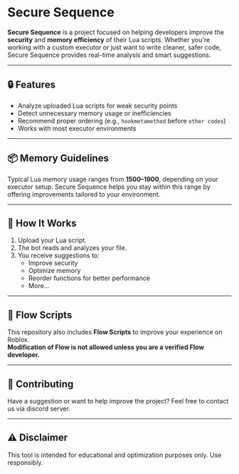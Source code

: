 # Secure Sequence

**Secure Sequence** is a project focused on helping developers improve the **security** and **memory efficiency** of their Lua scripts. Whether you're working with a custom executor or just want to write cleaner, safer code, Secure Sequence provides real-time analysis and smart suggestions.

---

## 🔒 Features

- Analyze uploaded Lua scripts for weak security points
- Detect unnecessary memory usage or inefficiencies
- Recommend proper ordering (e.g., `hookmetamethod` before `other codes`)
- Works with most executor environments

---

## 📦 Memory Guidelines

Typical Lua memory usage ranges from **1500–1900**, depending on your executor setup. Secure Sequence helps you stay within this range by offering improvements tailored to your environment.

---

## 🚀 How It Works

1. Upload your Lua script.
2. The bot reads and analyzes your file.
3. You receive suggestions to:
   - Improve security
   - Optimize memory
   - Reorder functions for better performance
   - More...

---

## 📁 Flow Scripts

This repository also includes **Flow Scripts** to improve your experience on Roblox.  
**Modification of Flow is not allowed unless you are a verified Flow developer.**

---

## 💬 Contributing

Have a suggestion or want to help improve the project? Feel free to contact us via discord server.

---

## ⚠️ Disclaimer

This tool is intended for educational and optimization purposes only. Use responsibly.

